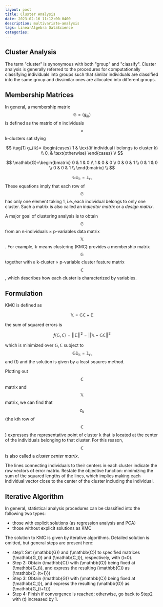 ```yaml
---
layout: post
title: Cluster Analysis
date: 2023-02-16 11:12:00-0400
description: multivariate-analysis
tags: LinearAlgebra DataScience
categories: 
---
```


## Cluster Analysis
The term "cluster" is synonymous with both "group" and "classify". Cluster analysis is generally referred to the procedures for computationally classifying individuals into groups such that similar individuals are classified into the same group and dissimilar ones are allocated into different groups.

## Membership Matrices
In general, a membership matrix $$\mathbb{G} = (g_{ik})$$ is defined as the matrix of n individuals $$\times$$ k-clusters satisfying

$$
\tag{1}
g_{ik}=
\begin{cases}
      1 & \text{if individual i belongs to cluster k} \\
      0, & \text{otherwise}
    \end{cases} \\
$$


$$
\mathbb{G}=\begin{bmatrix}
    0 & 1 & 0 \\
    1 & 0 & 0 \\
    0 & 0 & 1 \\
    0 & 1 & 0 \\
    0 & 0 & 1 \\
\end{bmatrix} \\
$$

$$
\tag{2}
\mathbb{G1_k=1_n}
$$
These equations imply that each row of $$\mathbb{G}$$ has only one element taking 1, i.e.,each individual belongs to only one cluster. Such a matrix is also called an *indicator matrix* or a *design matrix*.

A major goal of clustering analysis is to obtain $$\mathbb{G}$$ from an n-individuals $\times$ p-variables data matrix $$\mathbb{X}$$. For example, k-means clustering (KMC)  provides a membership matrix $$\mathbb{G}$$ together with a k-cluster $\times$ p-variable cluster feature matrix $$\mathbb{C}$$, which describes how each cluster is characterized by variables.

## Formulation
KMC is defined as

$$
\tag{3}
\mathbb{X=GC+E}
$$

the sum of squared errors is

$$
\tag{4}
f(\mathbb{G,C})=||\mathbb{E}||^2=||\mathbb{X-GC}||^2
$$

which is minimized over $\mathbb{G, C}$ subject to $$\mathbb{G1_k=1_n}$$ and (1) and the solution is given by a least sqaures method. 

Plotting out $$\mathbb{C}$$ matrix and $$\mathbb{X}$$ matrix, we can find that $$c_k$$ (the kth row of $$\mathbb{C}$$) expresses the representative point of cluster k that is located at the center of the individuals belonging to that cluster. For this reason, $$\mathbb{C}$$ is also called a *cluster center matrix*.

The lines connecting individuals to their centers in each cluster indicate the row vectors of error matrix. Restate the objective function: minimizing the sum of the squared lengths of the lines, which implies making each individual vector close to the center of the cluster including the individual.

## Iterative Algorithm
In general, statistical analysis procedures can be classified into the following two types:
-  those with explicit solutions (as regression analysis and PCA)
-  those without explicit solutions as KMC

The solution to KMC is given by iterative algorithms. Detailed solution is omitted, but general steps are present here:
- step1: Set \(\mathbb{G}\) and \(\mathbb{C}\) to specified matrices \(\mathbb{G_t}\) and \(\mathbb{C_t}\), respectively, with \(t=0\).
- Step 2: Obtain \(\mathbb{C}\) with \(\mathbb{G}\) being fixed at \(\mathbb{G_t}\), and express the resulting \(\mathbb{C}\) as \(\mathbb{C_{t+1}}\)
- Step 3: Obtain \(\mathbb{G}\) with \(\mathbb{C}\) being fixed at \(\mathbb{C_t}\), and express the resulting \(\mathbb{G}\) as \(\mathbb{G_{t+1}}\)
- Step 4: Finish if convergence is reached; otherwise, go back to Step2 with \(t\) increased by 1.
